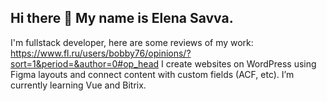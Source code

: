 ## Hi there 👋 My name is Elena Savva.

I'm fullstack developer, here are some reviews of my work: https://www.fl.ru/users/bobby76/opinions/?sort=1&period=&author=0#op_head
I create websites on WordPress using Figma layouts and connect content with custom fields (ACF, etc).
I’m currently learning Vue and Bitrix.
